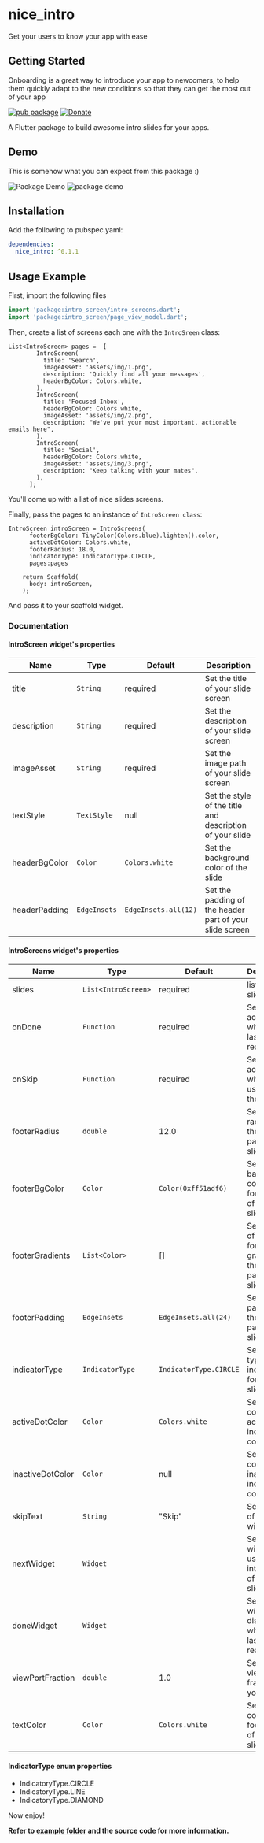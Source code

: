 # nice_intro

Get your users to know your app with ease

## Getting Started

Onboarding is a great way to introduce your app to newcomers, to help them quickly adapt to the new conditions so that they can get the most out of your app

[![pub package](https://img.shields.io/pub/v/nice_button.svg)](https://pub.dev/packages/intro_screen)
[![Donate](https://img.shields.io/badge/Donate-PayPal-green.svg)](https://paypal.me/devEnthusiast?locale.x=en_US)

A Flutter package to build awesome intro slides for your apps.

## Demo

This is somehow what you can expect from this package :)

![Package Demo](demos/demo.gif)
![package demo](demos/demo_1.png)

## Installation

Add the following to pubspec.yaml:

```yaml
dependencies:
  nice_intro: ^0.1.1
```

## Usage Example

First, import the following files

```dart
import 'package:intro_screen/intro_screens.dart';
import 'package:intro_screen/page_view_model.dart';
```

Then, create a list of screens each one with the `IntroSreen` class:

```
List<IntroScreen> pages =  [
        IntroScreen(
          title: 'Search',
          imageAsset: 'assets/img/1.png',
          description: 'Quickly find all your messages',
          headerBgColor: Colors.white,
        ),
        IntroScreen(
          title: 'Focused Inbox',
          headerBgColor: Colors.white,
          imageAsset: 'assets/img/2.png',
          description: "We've put your most important, actionable emails here",
        ),
        IntroScreen(
          title: 'Social',
          headerBgColor: Colors.white,
          imageAsset: 'assets/img/3.png',
          description: "Keep talking with your mates",
        ),
      ];

```

You'll come up with a list of nice slides screens.

Finally, pass the pages to an instance of `IntroScreen class`:

```
IntroScreen introScreen = IntroScreens(
      footerBgColor: TinyColor(Colors.blue).lighten().color,
      activeDotColor: Colors.white,
      footerRadius: 18.0,
      indicatorType: IndicatorType.CIRCLE,
      pages:pages

    return Scaffold(
      body: introScreen,
    );
```
And pass it to your scaffold widget.

### Documentation

#### IntroScreen widget's properties

| Name  |  Type |  Default |Description|
|---|---|---|---|
|  title | `String`  | required  |Set the title of your slide  screen   |
| description  | `String`  |required  | Set the description of your slide screen  |
| imageAsset  |`String`   | required  |Set the image path of your slide screen  |
| textStyle  |`TextStyle`   | null  |Set the style of the title and description of your slide|
| headerBgColor  | `Color`  | `Colors.white`  | Set the background color of the slide  |
| headerPadding  | `EdgeInsets`  |  `EdgeInsets.all(12)` |  Set the padding of the header part of your slide screen  |

#### IntroScreens widget's properties

| Name  |  Type |  Default |Description   |
|---|---|---|---|
| slides | `List<IntroScreen>`  | required  |list of your slides   |
| onDone  | `Function`  | required |  Set the action to do when the last slide is reached |
| onSkip  | `Function`  |  required |  Set the action to do when the user skips the slides |
| footerRadius  | `double`  |12.0  | Set the radius of the footer part of your slides  |
| footerBgColor  |`Color`   | `Color(0xff51adf6)`  |Set the background color of the footer part of your slides  |
| footerGradients  |`List<Color>`   | []  |Set the list of colors for the gradient of the footer part of your slides  |
| footerPadding  | `EdgeInsets`  |  `EdgeInsets.all(24)` |  Set the padding of the footer part of your slides |
| indicatorType | `IndicatorType`  |`IndicatorType.CIRCLE` |  Set the type of indicator for your slides  |
|activeDotColor  |`Color`   |`Colors.white` |Set the color of the active indicator color|
| inactiveDotColor  | `Color`  | null | Set the color of an inactive indicator color |
| skipText  | `String`  |  "Skip" | Set the text of the skip widget |
| nextWidget | `Widget`  || Set the widget to use for next interaction of your slides|
|doneWidget  | `Widget`  || Set the widget to display when the last slide is reached|
| viewPortFraction  | `double`  |  1.0 |  Set the viewport fraction of your slides |
| textColor  | `Color`  |`Colors.white` |  Set the text color of the footer part of your slides  |

#### IndicatorType enum properties

* IndicatoryType.CIRCLE
* IndicatoryType.LINE
* IndicatoryType.DIAMOND

Now enjoy!

**Refer to [example folder](example/README.md) and the source code for more information.**
